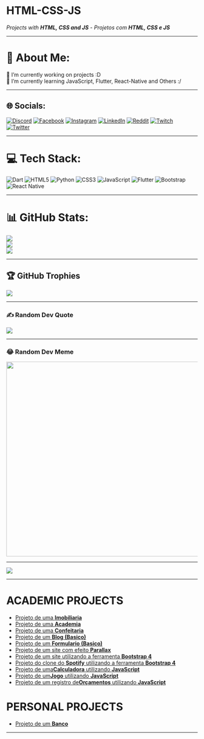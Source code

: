 # HTML-CSS-JS
<em>Projects with <strong>HTML, CSS and JS</strong> - Projetos com <strong>HTML, CSS e JS</strong></em>

<hr>

# 💫 About Me:
🔭 I’m currently working on projects :D<br>🌱 I’m currently learning JavaScript, Flutter, React-Native and Others :/

<hr>

## 🌐 Socials:
[![Discord](https://img.shields.io/badge/Discord-%237289DA.svg?logo=discord&logoColor=white)](htttps://discord.gg/AlexXxxx#1880) [![Facebook](https://img.shields.io/badge/Facebook-%231877F2.svg?logo=Facebook&logoColor=white)](https://www.facebook.com/alex.matos.71619) [![Instagram](https://img.shields.io/badge/Instagram-%23E4405F.svg?logo=Instagram&logoColor=white)](https://instagram.com/alexmatos005) [![LinkedIn](https://img.shields.io/badge/LinkedIn-%230077B5.svg?logo=linkedin&logoColor=white)](https://www.linkedin.com/in/alex-de-matos-caceres-0a39711a7/) [![Reddit](https://img.shields.io/badge/Reddit-%23FF4500.svg?logo=Reddit&logoColor=white)](https://reddit.com/user/AlexXx_dmc) [![Twitch](https://img.shields.io/badge/Twitch-%239146FF.svg?logo=Twitch&logoColor=white)](https://twitch.tv/alexzinnnbr_) [![Twitter](https://img.shields.io/badge/Twitter-%231DA1F2.svg?logo=Twitter&logoColor=white)](https://twitter.com/@alexdematos13) 

<hr>

# 💻 Tech Stack:
![Dart](https://img.shields.io/badge/dart-%230175C2.svg?style=for-the-badge&logo=dart&logoColor=white) ![HTML5](https://img.shields.io/badge/html5-%23E34F26.svg?style=for-the-badge&logo=html5&logoColor=white) ![Python](https://img.shields.io/badge/python-3670A0?style=for-the-badge&logo=python&logoColor=ffdd54) ![CSS3](https://img.shields.io/badge/css3-%231572B6.svg?style=for-the-badge&logo=css3&logoColor=white) ![JavaScript](https://img.shields.io/badge/javascript-%23323330.svg?style=for-the-badge&logo=javascript&logoColor=%23F7DF1E) ![Flutter](https://img.shields.io/badge/Flutter-%2302569B.svg?style=for-the-badge&logo=Flutter&logoColor=white) ![Bootstrap](https://img.shields.io/badge/bootstrap-%23563D7C.svg?style=for-the-badge&logo=bootstrap&logoColor=white) ![React Native](https://img.shields.io/badge/react_native-%2320232a.svg?style=for-the-badge&logo=react&logoColor=%2361DAFB)

<hr>

# 📊 GitHub Stats:
![](https://github-readme-stats.vercel.app/api?username=DeevAlex&theme=dark&hide_border=true&include_all_commits=true&count_private=true)<br/>
![](https://github-readme-streak-stats.herokuapp.com/?user=DeevAlex&theme=dark&hide_border=true)<br/>
![](https://github-readme-stats.vercel.app/api/top-langs/?username=DeevAlex&theme=dark&hide_border=true&include_all_commits=true&count_private=true&layout=compact)

<hr>

## 🏆 GitHub Trophies
![](https://github-profile-trophy.vercel.app/?username=DeevAlex&theme=algolia&no-frame=true&no-bg=false&margin-w=4)

<hr>

### ✍️ Random Dev Quote
![](https://quotes-github-readme.vercel.app/api?type=horizontal&theme=dark)

<hr>

### 😂 Random Dev Meme
<img src="https://random-memer.herokuapp.com/" width="512px"/>

---
[![](https://visitcount.itsvg.in/api?id=DeevAlex&icon=2&color=0)](https://visitcount.itsvg.in)

<hr>

<h1>ACADEMIC PROJECTS</h1>
    <ul>
        <li><a href="https://deevalex.github.io/HTML-CSS-JS/Trabalhos2/index.html">Projeto de uma <strong>Imobiliaria</strong></a></li>
        <li><a href="https://deevalex.github.io/HTML-CSS-JS/trabalho3/index.html">Projeto de uma <strong>Academia</strong></a></li>
        <li><a href="https://deevalex.github.io/HTML-CSS-JS/exerc%C3%ADcios_aula3/index.html">Projeto de uma <strong>Confeitaria</strong></a></li>
        <li><a href="https://deevalex.github.io/HTML-CSS-JS/projeto_blog/index.html">Projeto de um <strong>Blog (Basico)</strong></a></li>
        <li><a href="https://deevalex.github.io/HTML-CSS-JS/formulario/index.html">Projeto de um <strong>Formulario (Basico)</strong></a></li>
        <li><a href="https://deevalex.github.io/HTML-CSS-JS/parallax/index.html">Projeto de um site com efeito <strong>Parallax</strong></a></li>
        <li><a href="https://deevalex.github.io/HTML-CSS-JS/Finans/index.html">Projeto de um site utilizando a ferramenta <strong>Bootstrap 4</strong></a></li>
        <li><a href="https://deevalex.github.io/HTML-CSS-JS/Spotify/index.html">Projeto do clone do <strong>Spotify</strong> utilizando a ferramenta <strong>Bootstrap 4</strong></a></li>
        <li><a href="https://deevalex.github.io/HTML-CSS-JS/Calculadora/index.html">Projeto de uma<strong>Calculadora</strong> utilizando <strong>JavaScript</strong></a></li>
        <li><a href="https://deevalex.github.io/HTML-CSS-JS/MataMosca/index.html">Projeto de um<strong>Jogo</strong> utilizando <strong>JavaScript</strong></a></li>
        <li><a href="https://deevalex.github.io/HTML-CSS-JS/Orcamento/index.html">Projeto de um registro de<strong>Orçamentos</strong> utilizando <strong>JavaScript</strong></a></li>
    </ul>
<h1>PERSONAL PROJECTS</h1>
    <ul>
        <li><a href="https://deevalex.github.io/HTML-CSS-JS/projeto_banco/index.html">Projeto de um <strong>Banco</strong></a></li>
    </ul>

<hr>
